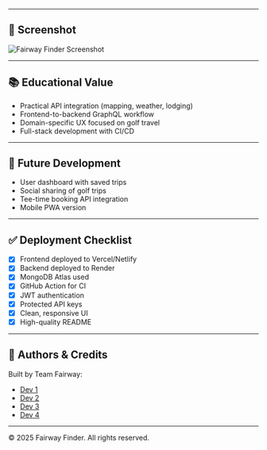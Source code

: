 
---

## 📸 Screenshot

![Fairway Finder Screenshot](./assets/screenshot.png)

---

## 📚 Educational Value

- Practical API integration (mapping, weather, lodging)
- Frontend-to-backend GraphQL workflow
- Domain-specific UX focused on golf travel
- Full-stack development with CI/CD

---

## 🔮 Future Development

- User dashboard with saved trips  
- Social sharing of golf trips  
- Tee-time booking API integration  
- Mobile PWA version

---

## ✅ Deployment Checklist

- [x] Frontend deployed to Vercel/Netlify  
- [x] Backend deployed to Render  
- [x] MongoDB Atlas used  
- [x] GitHub Action for CI  
- [x] JWT authentication  
- [x] Protected API keys  
- [x] Clean, responsive UI  
- [x] High-quality README

---

## 🧠 Authors & Credits

Built by Team Fairway:  
- [Dev 1](https://github.com/dev1)  
- [Dev 2](https://github.com/dev2)  
- [Dev 3](https://github.com/dev3)  
- [Dev 4](https://github.com/dev4)

---

© 2025 Fairway Finder. All rights reserved.
